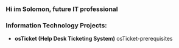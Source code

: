 ### Hi im Solomon, future IT professional

### Information Technology Projects:
- <b>osTicket (Help Desk Ticketing System)</b>
osTicket-prerequisites

